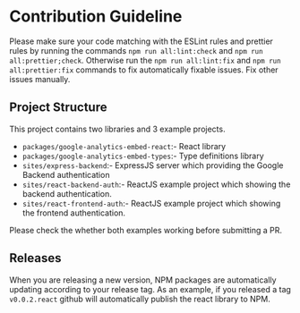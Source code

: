 # Contribution Guideline

Please make sure your code matching with the ESLint rules and prettier
rules by running the commands `npm run all:lint:check` and `npm run
all:prettier;check`. Otherwise run the
`npm run all:lint:fix` and `npm run all:prettier:fix` commands to fix
automatically fixable issues. Fix other issues manually.

## Project Structure

This project contains two libraries and 3 example projects.

- `packages/google-analytics-embed-react`:- React library
- `packages/google-analytics-embed-types`:- Type definitions library
- `sites/express-backend`:- ExpressJS server which providing the Google
Backend authentication
- `sites/react-backend-auth`:- ReactJS example project which showing the
backend authentication.
- `sites/react-frontend-auth`:- ReactJS example project which showing
the frontend authentication.

Please check the whether both examples working before submitting a PR.

## Releases

When you are releasing a new version, NPM packages are automatically
updating according to your release tag. As an example, if you released a
tag `v0.0.2.react` github will automatically publish the react library
to NPM.
